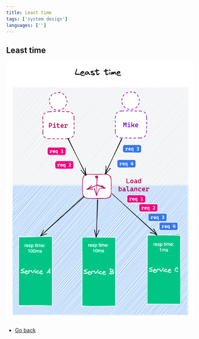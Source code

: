 ```yaml
---
title: Least time
tags: ['system design']
languages: ['']
---
```

## Least time

![Least time](https://raw.githubusercontent.com/AndersDeath/holy-theory/main/images/23-least-time.png)

* [Go back](../readme.md)
